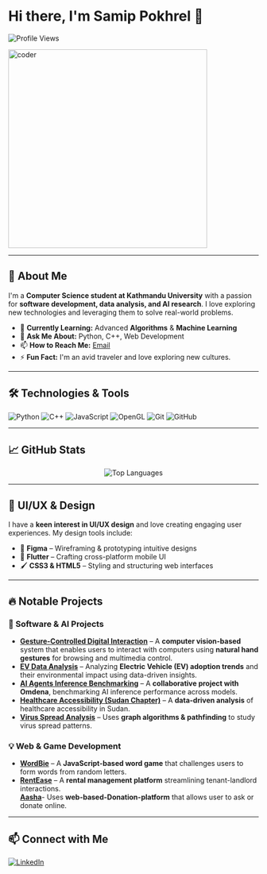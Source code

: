 # Hi there, I'm Samip Pokhrel 👋  

![Profile Views](https://komarev.com/ghpvc/?username=SaPok5&color=blue)

<img align="center" alt="coder" width="400" src="https://media.giphy.com/media/fwbZnTftCXVocKzfxR/giphy.gif">  

---

## 🚀 About Me  

I'm a **Computer Science student at Kathmandu University** with a passion for **software development, data analysis, and AI research**. I love exploring new technologies and leveraging them to solve real-world problems.  

- 🌱 **Currently Learning:** Advanced **Algorithms** & **Machine Learning**  
- 💬 **Ask Me About:** Python, C++, Web Development  
- 📫 **How to Reach Me:** [Email](mailto:samippokhrel5@gmail.com)  
- ⚡ **Fun Fact:** I'm an avid traveler and love exploring new cultures.  

---

## 🛠️ Technologies & Tools  

<p align="left">
  <img src="https://img.shields.io/badge/-Python-333?style=flat&logo=python" alt="Python" />
  <img src="https://img.shields.io/badge/-C++-333?style=flat&logo=c%2B%2B" alt="C++" />
  <img src="https://img.shields.io/badge/-JavaScript-333?style=flat&logo=javascript" alt="JavaScript" />
  <img src="https://img.shields.io/badge/-OpenGL-333?style=flat&logo=opengl" alt="OpenGL" />
  <img src="https://img.shields.io/badge/-Git-333?style=flat&logo=git" alt="Git" />
  <img src="https://img.shields.io/badge/-GitHub-333?style=flat&logo=github" alt="GitHub" />
</p>

---

## 📈 GitHub Stats  

<div align="center">
  <img src="https://github-readme-stats.vercel.app/api/top-langs/?username=SaPok5&layout=compact&theme=radical" alt="Top Languages" />
</div>

---

## 🎨 UI/UX & Design  

I have a **keen interest in UI/UX design** and love creating engaging user experiences. My design tools include:  

- 🎨 **Figma** – Wireframing & prototyping intuitive designs  
- 📱 **Flutter** – Crafting cross-platform mobile UI  
- 🖌️ **CSS3 & HTML5** – Styling and structuring web interfaces  

---

## 🔥 Notable Projects  

### **🚀 Software & AI Projects**  

- [**Gesture-Controlled Digital Interaction**](https://github.com/SaPok5/Gesture-control) – A **computer vision-based** system that enables users to interact with computers using **natural hand gestures** for browsing and multimedia control.  
- [**EV Data Analysis**](https://github.com/SaPok5/EVData) – Analyzing **Electric Vehicle (EV) adoption trends** and their environmental impact using data-driven insights.  
- [**AI Agents Inference Benchmarking**](https://github.com/OmdenaAI/OmdenaKnowledge_AIAgentsInferenceBenchmarking) – A **collaborative project with Omdena**, benchmarking AI inference performance across models. 
- [**Healthcare Accessibility (Sudan Chapter)**](https://github.com/SaPok5/SudanChapter_AnalyzeHealthcareAccessibility) – A **data-driven analysis** of healthcare accessibility in Sudan.  
- [**Virus Spread Analysis**](https://github.com/SaPok5/Virus-Spread-Analysis-using-Graph-concept-and-path-finding-algo) – Uses **graph algorithms & pathfinding** to study virus spread patterns.  
### **💡 Web & Game Development**  

- [**WordBie**](https://github.com/SaPok5/WordBie) – A **JavaScript-based word game** that challenges users to form words from random letters.  
- [**RentEase**](https://github.com/SaPok5/RentEase) – A **rental management platform** streamlining tenant-landlord interactions.  
  [**Aasha**](https://github.com/SaPok5/Aasha)- Uses **web-based-Donation-platform** that allows user to ask or donate online.
---

## 📫 Connect with Me  

<p align="left">
  <a href="https://www.linkedin.com/in/samip-pokhrel-133566248/" target="_blank">
    <img src="https://img.shields.io/badge/-LinkedIn-0077B5?style=flat&logo=linkedin" alt="LinkedIn" />
  </a>
</p>
